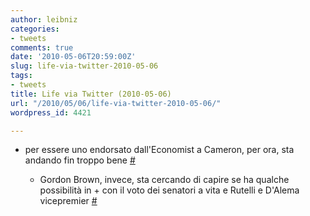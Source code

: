```yaml
---
author: leibniz
categories:
- tweets
comments: true
date: '2010-05-06T20:59:00Z'
slug: life-via-twitter-2010-05-06
tags:
- tweets
title: Life via Twitter (2010-05-06)
url: "/2010/05/06/life-via-twitter-2010-05-06/"
wordpress_id: 4421

---
```

* per essere uno endorsato dall'Economist a Cameron, per ora, sta andando fin troppo bene [#](http://twitter.com/leibniz/statuses/13508412306)

	
  * Gordon Brown, invece, sta cercando di capire se ha qualche possibilità in + con il voto dei senatori a vita e Rutelli e D'Alema vicepremier [#](http://twitter.com/leibniz/statuses/13509091848)


